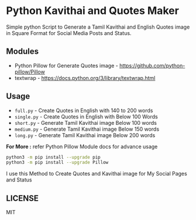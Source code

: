 # Python Kavithai and Quotes Maker  

Simple python Script to Generate a Tamil Kavithai and English Quotes image in Square Format for Social Media Posts and Status.  

## Modules

- Python Pillow for Generate Quotes image - <https://github.com/python-pillow/Pillow>
- textwrap - <https://docs.python.org/3/library/textwrap.html>

## Usage

- `full.py` - Create Quotes in English with 140 to 200 words
- `single.py` - Create Quotes in English with Below 100 Words
- `short.py` - Generate Tamil Kavithai image Below 100 words
- `medium.py` - Generate Tamil Kavithai image Below 150 words
- `long.py` - Generate Tamil Kavithai image Below 200 words

**For More :** refer Python Pillow Module docs for advance usage  

```sh
python3 -m pip install --upgrade pip
python3 -m pip install --upgrade Pillow
```

I use this Method to Create Quotes and Kavithai image for My Social Pages and Status  

## LICENSE

MIT
